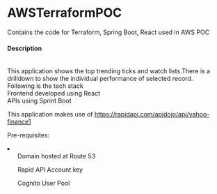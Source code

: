 # AWSTerraformPOC
Contains the code for Terraform, Spring Boot, React used in AWS POC<br/>
<h4>Description</h4><br/>
This application shows the top trending ticks and watch lists.There is a drilldown to show the individual performance of selected record.<br/>
Following is the tech stack<br/>
 Frontend developed using React<br/>
 APIs using Sprint Boot<br/>
 
This application makes use of https://rapidapi.com/apidojo/api/yahoo-finance1  <br/>

Pre-requisites:
<li>
 <ul>Domain hosted at Route 53</ul>
 <ul>Rapid API Account key</ul>
 <ul>Cognito User Pool </ul>
 </li>

